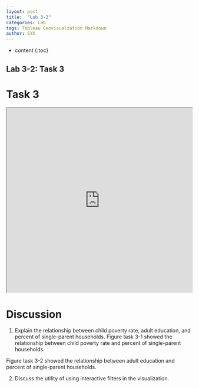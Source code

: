 ```yaml
---
layout: post
title:  "Lab 3-2"
categories: Lab
tags: Tableau Geovisualzation Markdown
author: SYX
---
```


* content
{:toc}

## Lab 3-2: Task 3
# Task 3
<iframe src="https://public.tableau.com/views/Lab3_209/Task3?:showVizHome=no&:embed=true" width="100%" height="500"></iframe>








# Discussion
1. Explain the relationship between child poverty rate, adult education, and percent of single-parent households.
Figure task 3-1 showed the relationship between child poverty rate and percent of single-parent households.


Figure task 3-2 showed the relationship between adult education and percent of single-parent households.


2. Discuss the utility of using interactive filters in the visualization.


